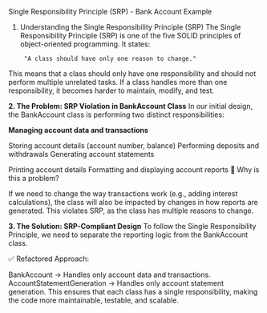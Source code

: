 Single Responsibility Principle (SRP) - Bank Account Example
1. Understanding the Single Responsibility Principle (SRP)
   The Single Responsibility Principle (SRP) is one of the five SOLID principles of object-oriented programming. It states:

        "A class should have only one reason to change."
This means that a class should only have one responsibility and should not perform multiple unrelated tasks. If a class handles more than one responsibility, it becomes harder to maintain, modify, and test.

**2. The Problem: SRP Violation in BankAccount Class**
   In our initial design, the BankAccount class is performing two distinct responsibilities:

**Managing account data and transactions**

Storing account details (account number, balance)
Performing deposits and withdrawals
Generating account statements

Printing account details
Formatting and displaying account reports
📌 Why is this a problem?

If we need to change the way transactions work (e.g., adding interest calculations), the class will also be impacted by changes in how reports are generated.
This violates SRP, as the class has multiple reasons to change.

**3. The Solution: SRP-Compliant Design**
   To follow the Single Responsibility Principle, we need to separate the reporting logic from the BankAccount class.

✅ Refactored Approach:

BankAccount → Handles only account data and transactions.
AccountStatementGeneration → Handles only account statement generation.
This ensures that each class has a single responsibility, making the code more maintainable, testable, and scalable.


